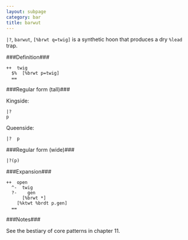 ```yaml
---
layout: subpage
category: bar
title: barwut
---
```


`|?`, `barwut`, `[%brwt q=twig]` is a synthetic hoon that produces a
dry `%lead` trap.

###Definition###

    ++  twig  
      $%  [%brwt p=twig]
      ==

###Regular form (tall)###

Kingside:

    |?
    p
 
Queenside:

    |?  p

###Regular form (wide)###

    |?(p)

###Expansion###
    
    ++  open
      ^-  twig
      ?-    gen
          [%brwt *]
        [%ktwt %brdt p.gen]
      ==

###Notes###

See the bestiary of core patterns in chapter 11.
